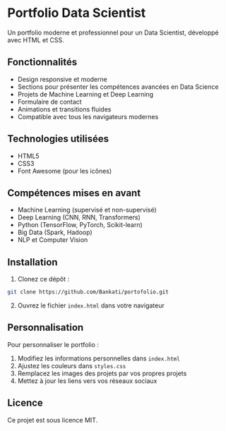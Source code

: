 # Portfolio Data Scientist

Un portfolio moderne et professionnel pour un Data Scientist, développé avec HTML et CSS.

## Fonctionnalités

- Design responsive et moderne
- Sections pour présenter les compétences avancées en Data Science
- Projets de Machine Learning et Deep Learning
- Formulaire de contact
- Animations et transitions fluides
- Compatible avec tous les navigateurs modernes

## Technologies utilisées

- HTML5
- CSS3
- Font Awesome (pour les icônes)

## Compétences mises en avant

- Machine Learning (supervisé et non-supervisé)
- Deep Learning (CNN, RNN, Transformers)
- Python (TensorFlow, PyTorch, Scikit-learn)
- Big Data (Spark, Hadoop)
- NLP et Computer Vision

## Installation

1. Clonez ce dépôt :
```bash
git clone https://github.com/Bankati/portofolio.git
```

2. Ouvrez le fichier `index.html` dans votre navigateur

## Personnalisation

Pour personnaliser le portfolio :

1. Modifiez les informations personnelles dans `index.html`
2. Ajustez les couleurs dans `styles.css`
3. Remplacez les images des projets par vos propres projets
4. Mettez à jour les liens vers vos réseaux sociaux

## Licence

Ce projet est sous licence MIT. 
